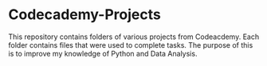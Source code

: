 # Codecademy-Projects
This repository contains folders of various projects from Codeacdemy. Each folder contains files that were used to complete tasks. The purpose of this is to improve my knowledge of Python and Data Analysis. 
